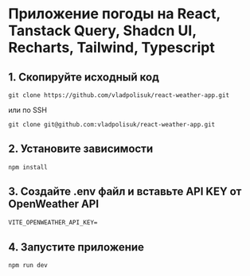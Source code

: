 # Приложение погоды на React, Tanstack Query, Shadcn UI, Recharts, Tailwind, Typescript

## 1. Скопируйте исходный код

```terminal
git clone https://github.com/vladpolisuk/react-weather-app.git
```

или по SSH

```terminal
git clone git@github.com:vladpolisuk/react-weather-app.git
```

## 2. Установите зависимости

```terminal
npm install
```

## 3. Создайте .env файл и вставьте API KEY от OpenWeather API

```txt
VITE_OPENWEATHER_API_KEY=
```

## 4. Запустите приложение

```terminal
npm run dev
```
